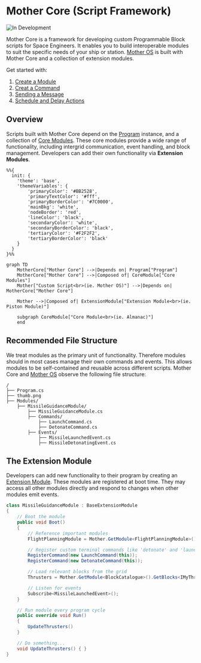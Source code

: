 # Mother Core (Script Framework)
![In Development](https://img.shields.io/badge/In_Development-red)

Mother Core is a framework for developing custom Programmable Block scripts for Space Engineers. It enables you to build interoperable modules to suit the specific needs of your ship or station. [Mother OS](../IngameScript/IngameScript.md) is built with Mother Core and a collection of extension modules.

Get started with:

1. [Create a Module](./Developer/BuildingAModule/BuildingAModule.md)
2. [Creat a Command](./Developer/BuildingAModule/BuildingAModule.md#creating-a-command)
3. [Sending a Message](./Developer/CoreModules/IntergridMessageService.md) 
4. [Schedule and Delay Actions](./Developer/CoreModules/Clock.md)

## Overview

Scripts built with Mother Core depend on the [Program](https://github.com/malware-dev/MDK-SE/wiki/Sandbox.ModAPI.Ingame.MyGridProgram) instance, and a collection of [Core Modules](./Developer/CoreModules/CoreModules.md).  These core modules provide a wide range of functionality, including intergrid communication, event handling, and block management. Developers can add their own functionality via **Extension Modules**.

```mermaid
%%{
  init: {
    'theme': 'base',
    'themeVariables': {
        'primaryColor': '#BB2528',
        'primaryTextColor': '#fff',
        'primaryBorderColor': '#7C0000',
        'mainBkg': 'white',
        'nodeBorder': 'red',
        'lineColor': 'black',
        'secondaryColor': 'white',
        'secondaryBorderColor': 'black',
        'tertiaryColor': '#F2F2F2',
        'tertiaryBorderColor': 'black'
    }
  }
}%%

graph TD
    MotherCore["Mother Core"] -->|Depends on| Program["Program"]
    MotherCore["Mother Core"] -->|Composed of| CoreModule["Core Modules"]
    Mother["Custom Script<br>(ie. Mother OS)"] -->|Depends on| MotherCore["Mother Core"]

    Mother -->|Composed of| ExtensionModule["Extension Module<br>(ie. Piston Module)"]

    subgraph CoreModule["Core Module<br>(ie. Almanac)"]
    end
```

## Recommended File Structure

We treat modules as the primary unit of functionality.  Therefore modules should in most cases manage their own commands and events.  This allows modules to be self-contained and reusable across different scripts. Mother Core and [Mother OS](../IngameScript/IngameScript.md) observe the following file structure:

```plaintext title="File Structure"
/
├── Program.cs
├── thumb.png
├── Modules/
    ├── MissileGuidanceModule/
        ├── MissileGuidanceModule.cs
        ├── Commands/
            ├── LaunchCommand.cs
            ├── DetonateCommand.cs
        ├── Events/
            ├── MissileLaunchedEvent.cs
            ├── MissileDetonatingEvent.cs
```

## The Extension Module
Developers can add new functionality to their program by creating an [Extension Module](./Developer/BuildingAModule/BuildingAModule.md). These modules are registered at boot time. They may access all other modules directly and respond to changes when other modules emit events.

```csharp title="MissileGuidanceModule.cs"
class MissileGuidanceModule : BaseExtensionModule
{
    // Boot the module
    public void Boot()
    {
        // Reference important modules
        FlightPlanningModule = Mother.GetModule<FlightPlanningModule>();

        // Register custom terminal commands like 'detonate' and 'launch'
        RegisterCommand(new LaunchCommand(this));
        RegisterCommand(new DetonateCommand(this));

        // Load relevant blocks from the grid
        Thrusters = Mother.GetModule<BlockCatalogue>().GetBlocks<IMyThrust>();

        // Listen for events
        Subscribe<MissileLaunchedEvent>();
    }

    // Run module every program cycle
    public override void Run()
    {
        UpdateThrusters()
    }

    // Do something...
    void UpdateThrusters() { }
}
```

